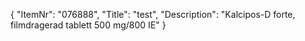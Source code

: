 {
  "ItemNr": "076888",
  "Title": "test",
  "Description": "Kalcipos-D forte, filmdragerad tablett 500 mg/800 IE"
}